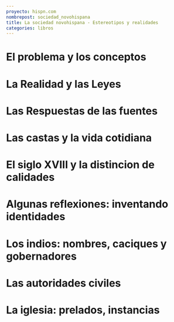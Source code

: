 ```yaml
---
proyecto: hispn.com
nombrepost: sociedad_novohispana
title: La sociedad novohispana - Estereotipos y realidades
categories: libros
---
```


<!--more-->

# El problema y los conceptos
# La Realidad y las Leyes
# Las Respuestas de las fuentes
# Las castas y la vida cotidiana
# El siglo XVIII y la distincion de calidades
# Algunas reflexiones: inventando identidades
# Los indios: nombres, caciques y gobernadores
# Las autoridades civiles
# La iglesia: prelados, instancias
